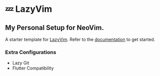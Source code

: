 # 💤 LazyVim

## My Personal Setup for NeoVim. 

A starter template for [LazyVim](https://github.com/LazyVim/LazyVim). 
Refer to the [documentation](https://lazyvim.github.io/installation) to get started.

### Extra Configurations 
- Lazy Git 
- Flutter Compatibility 


